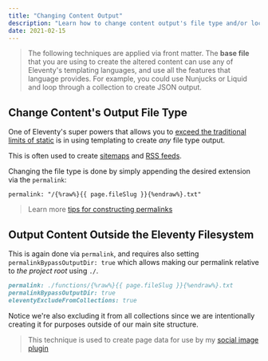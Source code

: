```yaml
---
title: "Changing Content Output"
description: "Learn how to change content output's file type and/or location within the filesystem."
date: 2021-02-15
---
```


> The following techniques are applied via front matter. The **base file** that you are using to create the altered content can use any of Eleventy's templating languages, and use all the features that language provides. For example, you could use Nunjucks or Liquid and loop through a collection to create JSON output.

## Change Content's Output File Type

One of Eleventy's super powers that allows you to [exceed the traditional limits of static](/posts/going-beyond-static-with-eleventy/) is in using templating to create _any_ file type output.

This is often used to create [sitemaps](https://github.com/5t3ph/11ty-netlify-jumpstart/blob/main/src/_generate/sitemap.njk) and [RSS feeds](https://github.com/5t3ph/11ty-netlify-jumpstart/blob/main/src/_generate/feed.njk).

Changing the file type is done by simply appending the desired extension via the `permalink`:

```twig
permalink: "/{%raw%}{{ page.fileSlug }}{%endraw%}.txt"
```

> Learn more [tips for constructing permalinks](/tips/permalinks/)

## Output Content Outside the Eleventy Filesystem

This is again done via `permalink`, and requires also setting `permalinkBypassOutputDir: true` which allows making our permalink relative to _the project root_ using `./`.

```md
permalink: ./functions/{%raw%}{{ page.fileSlug }}{%endraw%}.txt
permalinkBypassOutputDir: true
eleventyExcludeFromCollections: true
```

Notice we're also excluding it from all collections since we are intentionally creating it for purposes outside of our main site structure.

> This technique is used to create page data for use by my [social image plugin](https://www.npmjs.com/package/@11tyrocks/eleventy-plugin-social-images)

